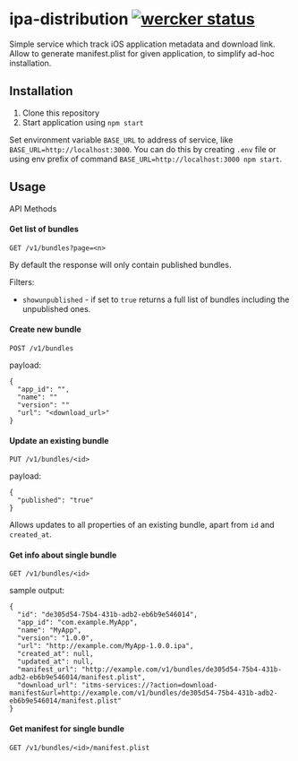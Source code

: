 # ipa-distribution [![wercker status](https://app.wercker.com/status/6f5a01038313ff8de7506599ecf900c1/s/master "wercker status")](https://app.wercker.com/project/bykey/6f5a01038313ff8de7506599ecf900c1)

Simple service which track iOS application metadata and download link. Allow to generate manifest.plist for given application,
to simplify ad-hoc installation.

## Installation

1. Clone this repository
2. Start application using `npm start`

Set environment variable `BASE_URL` to address of service, like `BASE_URL=http://localhost:3000`.
You can do this by creating `.env` file or using env prefix of command `BASE_URL=http://localhost:3000 npm start`.

## Usage

API Methods

#### Get list of bundles
`GET /v1/bundles?page=<n>`

By default the response will only contain published bundles.

Filters:

* `showunpublished` - if set to `true` returns a full list of bundles including the unpublished ones. 

#### Create new bundle
`POST /v1/bundles`

payload:
```
{
  "app_id": "",
  "name": ""
  "version": ""
  "url": "<download_url>"
}
```

#### Update an existing bundle
`PUT /v1/bundles/<id>`

payload:
```
{
  "published": "true"
}
```

Allows updates to all properties of an existing bundle, apart from `id` and `created_at`. 

#### Get info about single bundle
`GET /v1/bundles/<id>`

sample output:

```
{
  "id": "de305d54-75b4-431b-adb2-eb6b9e546014",
  "app_id": "com.example.MyApp",
  "name": "MyApp",
  "version": "1.0.0",
  "url": "http://example.com/MyApp-1.0.0.ipa",
  "created_at": null,
  "updated_at": null,
  "manifest_url": "http://example.com/v1/bundles/de305d54-75b4-431b-adb2-eb6b9e546014/manifest.plist",
  "download_url": "itms-services://?action=download-manifest&url=http://example.com/v1/bundles/de305d54-75b4-431b-adb2-eb6b9e546014/manifest.plist"
}
```

#### Get manifest for single bundle
`GET /v1/bundles/<id>/manifest.plist`
